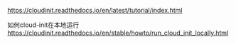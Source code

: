 https://cloudinit.readthedocs.io/en/latest/tutorial/index.html

如何cloud-init在本地运行
https://cloudinit.readthedocs.io/en/stable/howto/run_cloud_init_locally.html
